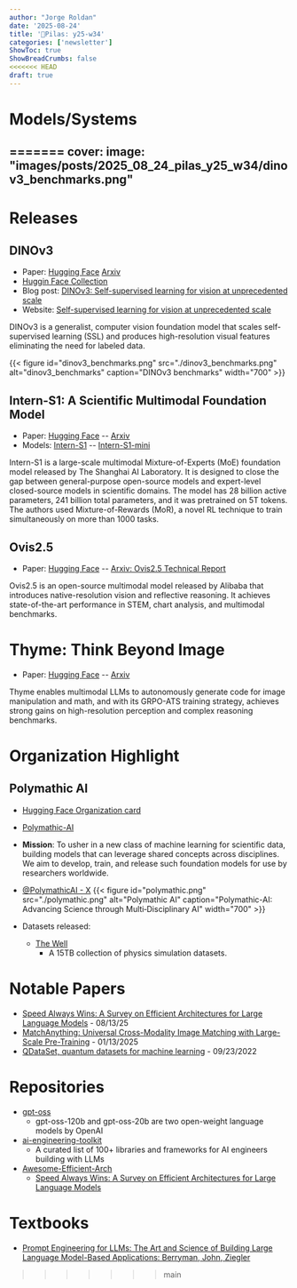 ```yaml
---
author: "Jorge Roldan"
date: '2025-08-24'
title: '🔋Pilas: y25-w34'
categories: ['newsletter']
ShowToc: true
ShowBreadCrumbs: false
<<<<<<< HEAD
draft: true
---
```


# Models/Systems
=======
cover:
  image: "images/posts/2025_08_24_pilas_y25_w34/dinov3_benchmarks.png"
---

# Releases


## DINOv3
- Paper: [Hugging Face](https://huggingface.co/papers/2508.10104) [Arxiv](https://arxiv.org/abs/2508.10104)
- [Huggin Face Collection](https://huggingface.co/collections/facebook/dinov3-68924841bd6b561778e31009)
- Blog post: [DINOv3: Self-supervised learning for vision at unprecedented scale](https://ai.meta.com/blog/dinov3-self-supervised-vision-model/)
- Website:  [Self-supervised learning for vision at unprecedented scale](https://ai.meta.com/dinov3/)

DINOv3 is a generalist, computer vision foundation model that scales self-supervised learning (SSL) and produces high-resolution visual features eliminating the need for labeled data.


{{< figure id="dinov3_benchmarks.png" src="./dinov3_benchmarks.png" alt="dinov3_benchmarks" caption="DINOv3 benchmarks" width="700"  >}}


## Intern-S1: A Scientific Multimodal Foundation Model
- Paper: [Hugging Face](https://huggingface.co/papers/2508.15763) -- [Arxiv](https://arxiv.org/abs/2508.15763)
- Models: [Intern-S1](https://huggingface.co/internlm/Intern-S1) -- [Intern-S1-mini](https://huggingface.co/internlm/Intern-S1-mini)

Intern-S1 is a large-scale multimodal Mixture-of-Experts (MoE) foundation model released by The Shanghai AI Laboratory. It is designed to close the gap between general-purpose open-source models and expert-level closed-source models in scientific domains. The model has 28 billion active parameters, 241 billion total parameters, and it was pretrained on 5T tokens. The authors used Mixture-of-Rewards (MoR), a novel RL technique to train simultaneously on more than 1000 tasks.

## Ovis2.5 
- Paper: [Hugging Face](https://huggingface.co/papers/2508.11737) -- [Arxiv: Ovis2.5 Technical Report](https://arxiv.org/abs/2508.11737)

Ovis2.5 is an open-source multimodal model released by Alibaba that introduces native-resolution vision and reflective reasoning. It achieves state-of-the-art performance in STEM, chart analysis, and multimodal benchmarks. 

# Thyme: Think Beyond Image
- Paper: [Hugging Face](https://huggingface.co/papers/2508.11630) -- [Arxiv](https://arxiv.org/abs/2508.11630)

Thyme enables multimodal LLMs to autonomously generate code for image manipulation and math, and with its GRPO-ATS training strategy, achieves strong gains on high-resolution perception and complex reasoning benchmarks.

# Organization Highlight
## Polymathic AI
- [Hugging Face Organization card](https://huggingface.co/polymathic-ai)
- [Polymathic-AI](https://polymathic-ai.org/)
- **Mission**: To usher in a new class of machine learning for scientific data, building models that can leverage shared concepts across disciplines. We aim to develop, train, and release such foundation models for use by researchers worldwide.
- [@PolymathicAI - X](https://x.com/PolymathicAI)
{{< figure id="polymathic.png" src="./polymathic.png" alt="Polymathic AI" caption="Polymathic-AI: Advancing Science through Multi‑Disciplinary AI" width="700"  >}}

- Datasets released:
  - [The Well](https://huggingface.co/collections/polymathic-ai/the-well-67e129f4ca23e0447395d74c)
    - A 15TB collection of physics simulation datasets.

# Notable Papers
- [Speed Always Wins: A Survey on Efficient Architectures for Large Language Models](https://arxiv.org/abs/2508.09834v1) - 08/13/25
- [MatchAnything: Universal Cross-Modality Image Matching with Large-Scale Pre-Training](https://arxiv.org/abs/2501.07556) - 01/13/2025
-  [QDataSet, quantum datasets for machine learning](https://www.nature.com/articles/s41597-022-01639-1) - 09/23/2022

# Repositories
- [gpt-oss](https://github.com/openai/gpt-oss)
    - gpt-oss-120b and gpt-oss-20b are two open-weight language models by OpenAI
- [ai-engineering-toolkit](https://github.com/Sumanth077/ai-engineering-toolkit)
    - A curated list of 100+ libraries and frameworks for AI engineers building with LLMs
- [Awesome-Efficient-Arch](https://github.com/weigao266/Awesome-Efficient-Arch) 
    - [Speed Always Wins: A Survey on Efficient Architectures for Large Language Models](https://arxiv.org/abs/2508.09834v1)

# Textbooks
- [Prompt Engineering for LLMs: The Art and Science of Building Large Language Model-Based Applications: Berryman, John, Ziegler](https://www.amazon.com/Prompt-Engineering-LLMs-Model-Based-Applications/dp/1098156153?&linkCode=sl1&tag=arcturuslabs-20&linkId=3e15a95d446ba84d7fb173e0e8a0ce15&language=en_US&ref_=as_li_ss_tl)


>>>>>>> main
